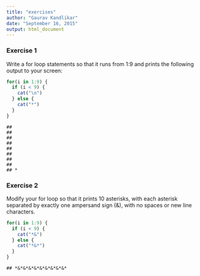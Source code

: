 ```yaml
---
title: "exercises"
author: "Gaurav Kandlikar"
date: "September 16, 2015"
output: html_document
---
```


### Exercise 1
Write a for loop statements so that it runs from 1:9 and prints the following output to your screen:

```r
for(i in 1:9) {
  if (i < 9) {
    cat("\n")
  } else {
    cat("*")
  }
}
```

```
## 
## 
## 
## 
## 
## 
## 
## 
## *
```


### Exercise 2
Modify your for loop so that it prints 10 asterisks, with each asterisk separated by exactly one ampersand sign (&), with no spaces or new line characters.


```r
for(i in 1:9) {
  if (i < 9) {
    cat("*&")
  } else {
    cat("*&*")
  }
}
```

```
## *&*&*&*&*&*&*&*&*&*
```
